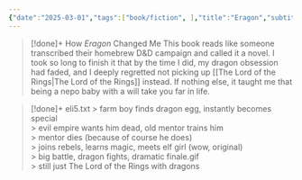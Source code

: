 ```yaml
---
{"date":"2025-03-01","tags":["book/fiction", ],"title":"Eragon","subtitle":null,"author":"[[Christopher Paolini]]","description":"Quando Eragon encontra uma pedra azul polida na floresta, acredita que poderá ser uma descoberta bendita para um simples rapaz do campo talvez sirva para comprar carne para manter a família durante o Inverno. Mas quando descobre que a pedra transporta uma cria de dragão, Eragon depressa se apercebe de que está perante um legado tão antigo como o próprio Império. De um dia para o outro, a sua vida muda radicalmente, e ele é atirado para um perigoso mundo novo de destino, de magia e de poder. Empunhando apenas uma espada lendária e levando os conselhos dum velho contador de histórias como guia, Eragon e o jovem dragão terão de se aventurar por terras perigosas e enfrentar inimigos obscuros, dum Império governado por um rei cuja maldade não conhece fronteiras. Conseguirá Eragon alcançar a glória dos lendários heróis da Ordem dos Cavaleiros do Dragão? O destino do Império pode estar nas suas mãos...","publisher":"Leya","publishDate":"2022-04-13","totalPage":532,"isbn10":9895579764,"isbn13":9789895579761,"topic":"[[Adventure]]","start":"2015-12-01","finish":"2015-12-31","publish":true,"PassFrontmatter":true}
---
```


>[!done]+ How *Eragon* Changed Me
>This book reads like someone transcribed their homebrew D&D campaign and called it a novel. I took so long to finish it that by the time I did, my dragon obsession had faded, and I deeply regretted not picking up [[The Lord of the Rings\|The Lord of the Rings]] instead. If nothing else, it taught me that being a nepo baby with a will take you far in life.

>[!done]+ eli5.txt
> \> farm boy finds dragon egg, instantly becomes special<br>
> \> evil empire wants him dead, old mentor trains him<br>
> \> mentor dies (because of course he does)<br>
> \> joins rebels, learns magic, meets elf girl (wow, original)<br>
> \> big battle, dragon fights, dramatic finale.gif<br>
> \> still just The Lord of the Rings with dragons<br>